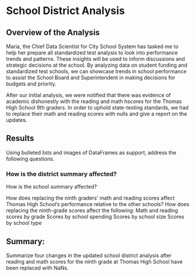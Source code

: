 # School District Analysis

## Overview of the Analysis
Maria, the Chief Data Scientist for City School System has tasked me to help her prepare all standardized test analysis to look into performance trends and patterns. These insights will be used to inform discussions and strategic decisions at the school. By analyzing data on student funding and standardized test schools, we can showcase trends in school performance to assist the School Board and Superintendent in making decisions for budgets and priority. 

After our initial analysis, we were notified that there was evidence of academic dishonestly with the reading and math hscores for the Thomas High School 9th graders. In order to uphold state-testing standards, we had to replace their math and reading scores with nulls and give a report on the updates.

## Results

Using bulleted lists and images of DataFrames as support, address the following questions.

### How is the district summary affected?



How is the school summary affected?


How does replacing the ninth graders’ math and reading scores affect Thomas High School’s performance relative to the other schools?
How does replacing the ninth-grade scores affect the following:
Math and reading scores by grade
Scores by school spending
Scores by school size
Scores by school type


## Summary: 

Summarize four changes in the updated school district analysis after reading and math scores for the ninth grade at Thomas High School have been replaced with NaNs.

